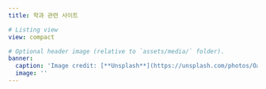 ```yaml
---
title: 학과 관련 사이트

# Listing view
view: compact

# Optional header image (relative to `assets/media/` folder).
banner:
  caption: 'Image credit: [**Unsplash**](https://unsplash.com/photos/Oalh2MojUuk)'
  image: ''
---
```

